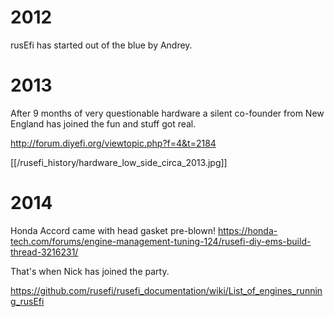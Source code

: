 # 2012
rusEfi has started out of the blue by Andrey. 

# 2013

After 9 months of very questionable hardware a silent co-founder from New England has joined the fun and stuff got real.

http://forum.diyefi.org/viewtopic.php?f=4&t=2184

[[/rusefi_history/hardware_low_side_circa_2013.jpg]]

# 2014
Honda Accord came with head gasket pre-blown! https://honda-tech.com/forums/engine-management-tuning-124/rusefi-diy-ems-build-thread-3216231/ 

That's when Nick has joined the party.

https://github.com/rusefi/rusefi_documentation/wiki/List_of_engines_running_rusEfi
